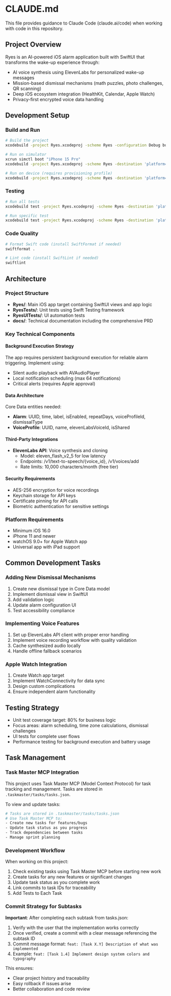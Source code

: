 # CLAUDE.md

This file provides guidance to Claude Code (claude.ai/code) when working with code in this repository.

## Project Overview

Ryes is an AI-powered iOS alarm application built with SwiftUI that transforms the wake-up experience through:
- AI voice synthesis using ElevenLabs for personalized wake-up messages
- Mission-based dismissal mechanisms (math puzzles, photo challenges, QR scanning)
- Deep iOS ecosystem integration (HealthKit, Calendar, Apple Watch)
- Privacy-first encrypted voice data handling

## Development Setup

### Build and Run
```bash
# Build the project
xcodebuild -project Ryes.xcodeproj -scheme Ryes -configuration Debug build

# Run on simulator
xcrun simctl boot "iPhone 15 Pro"
xcodebuild -project Ryes.xcodeproj -scheme Ryes -destination 'platform=iOS Simulator,name=iPhone 15 Pro' -configuration Debug

# Run on device (requires provisioning profile)
xcodebuild -project Ryes.xcodeproj -scheme Ryes -destination 'platform=iOS,name=Your Device Name' -configuration Debug
```

### Testing
```bash
# Run all tests
xcodebuild test -project Ryes.xcodeproj -scheme Ryes -destination 'platform=iOS Simulator,name=iPhone 15 Pro'

# Run specific test
xcodebuild test -project Ryes.xcodeproj -scheme Ryes -destination 'platform=iOS Simulator,name=iPhone 15 Pro' -only-testing:RyesTests/RyesTests/example
```

### Code Quality
```bash
# Format Swift code (install SwiftFormat if needed)
swiftformat .

# Lint code (install SwiftLint if needed)
swiftlint
```

## Architecture

### Project Structure
- **Ryes/**: Main iOS app target containing SwiftUI views and app logic
- **RyesTests/**: Unit tests using Swift Testing framework
- **RyesUITests/**: UI automation tests
- **docs/**: Technical documentation including the comprehensive PRD

### Key Technical Components

#### Background Execution Strategy
The app requires persistent background execution for reliable alarm triggering. Implement using:
- Silent audio playback with AVAudioPlayer
- Local notification scheduling (max 64 notifications)
- Critical alerts (requires Apple approval)

#### Data Architecture
Core Data entities needed:
- **Alarm**: UUID, time, label, isEnabled, repeatDays, voiceProfileId, dismissalType
- **VoiceProfile**: UUID, name, elevenLabsVoiceId, isShared

#### Third-Party Integrations
- **ElevenLabs API**: Voice synthesis and cloning
  - Model: eleven_flash_v2_5 for low latency
  - Endpoints: /v1/text-to-speech/{voice_id}, /v1/voices/add
  - Rate limits: 10,000 characters/month (free tier)

#### Security Requirements
- AES-256 encryption for voice recordings
- Keychain storage for API keys
- Certificate pinning for API calls
- Biometric authentication for sensitive settings

### Platform Requirements
- Minimum iOS 16.0
- iPhone 11 and newer
- watchOS 9.0+ for Apple Watch app
- Universal app with iPad support

## Common Development Tasks

### Adding New Dismissal Mechanisms
1. Create new dismissal type in Core Data model
2. Implement dismissal view in SwiftUI
3. Add validation logic
4. Update alarm configuration UI
5. Test accessibility compliance

### Implementing Voice Features
1. Set up ElevenLabs API client with proper error handling
2. Implement voice recording workflow with quality validation
3. Cache synthesized audio locally
4. Handle offline fallback scenarios

### Apple Watch Integration
1. Create Watch app target
2. Implement WatchConnectivity for data sync
3. Design custom complications
4. Ensure independent alarm functionality

## Testing Strategy
- Unit test coverage target: 80% for business logic
- Focus areas: alarm scheduling, time zone calculations, dismissal challenges
- UI tests for complete user flows
- Performance testing for background execution and battery usage

## Task Management

### Task Master MCP Integration
This project uses Task Master MCP (Model Context Protocol) for task tracking and management. Tasks are stored in `.taskmaster/tasks/tasks.json`.

To view and update tasks:
```bash
# Tasks are stored in .taskmaster/tasks/tasks.json
# Use Task Master MCP to:
- Create new tasks for features/bugs
- Update task status as you progress
- Track dependencies between tasks
- Manage sprint planning
```

### Development Workflow
When working on this project:
1. Check existing tasks using Task Master MCP before starting new work
2. Create tasks for any new features or significant changes
3. Update task status as you complete work
4. Link commits to task IDs for traceability
5. Add Tests to Each Task 

### Commit Strategy for Subtasks
**Important**: After completing each subtask from tasks.json:
1. Verify with the user that the implementation works correctly
2. Once verified, create a commit with a clear message referencing the subtask ID
3. Commit message format: `feat: [Task X.Y] Description of what was implemented`
4. Example: `feat: [Task 1.4] Implement design system colors and typography`

This ensures:
- Clear project history and traceability
- Easy rollback if issues arise
- Better collaboration and code review